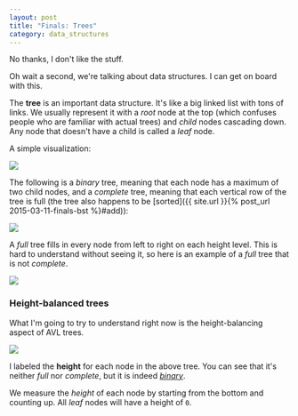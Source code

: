 ```yaml
---
layout: post
title: "Finals: Trees"
category: data_structures
---
```


No thanks, I don't like the stuff.

Oh wait a second, we're talking about data structures. I can get on board with this.

The **tree** is an important data structure. It's like a big linked list with tons of links. We usually represent it with a *root* node at the top (which confuses people who are familiar with actual trees) and *child* nodes cascading down. Any node that doesn't have a child is called a *leaf* node. 

A simple visualization:

<img class="wide" src="{{ site.url }}/assets/comp/simple-tree.png"/>

The following is a *binary* tree, meaning that each node has a maximum of two child nodes, and a *complete* tree, meaning that each vertical row of the tree is full (the tree also happens to be [sorted]({{ site.url }}{% post_url 2015-03-11-finals-bst %}#add)):

<img class="wide" src="{{ site.url }}/assets/comp/bst.png"/>

A *full* tree fills in every node from left to right on each height level. This is hard to understand without seeing it, so here is an example of a *full* tree that is not *complete*.

<img class="wide" src="{{ site.url }}/assets/comp/full-tree.png"/>







<h3 class="anchor" id="height-balanced">Height-balanced trees</h3>

What I'm going to try to understand right now is the height-balancing aspect of AVL trees.

<img class="wide" src="{{ site.url }}/assets/comp/tree-height.png"/>

I labeled the **height** for each node in the above tree. You can see that it's neither *full* nor *complete*, but it is indeed <a href="#" class="tooltip-bottom" data-tooltip="Each node has two children.">*binary*</a>.

We measure the *height* of each node by starting from the bottom and counting up. All *leaf* nodes will have a height of `0`. 